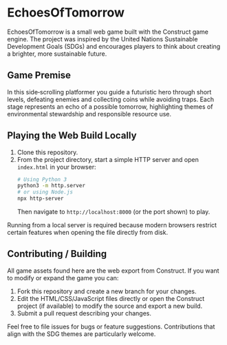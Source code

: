 # EchoesOfTomorrow

EchoesOfTomorrow is a small web game built with the Construct game engine. The project was inspired by the United Nations Sustainable Development Goals (SDGs) and encourages players to think about creating a brighter, more sustainable future.

## Game Premise
In this side‑scrolling platformer you guide a futuristic hero through short levels, defeating enemies and collecting coins while avoiding traps. Each stage represents an echo of a possible tomorrow, highlighting themes of environmental stewardship and responsible resource use.

## Playing the Web Build Locally
1. Clone this repository.
2. From the project directory, start a simple HTTP server and open `index.html` in your browser:
   ```bash
   # Using Python 3
   python3 -m http.server
   # or using Node.js
   npx http-server
   ```
   Then navigate to `http://localhost:8000` (or the port shown) to play.

Running from a local server is required because modern browsers restrict certain features when opening the file directly from disk.

## Contributing / Building
All game assets found here are the web export from Construct. If you want to modify or expand the game you can:
1. Fork this repository and create a new branch for your changes.
2. Edit the HTML/CSS/JavaScript files directly or open the Construct project (if available) to modify the source and export a new build.
3. Submit a pull request describing your changes.

Feel free to file issues for bugs or feature suggestions. Contributions that align with the SDG themes are particularly welcome.
